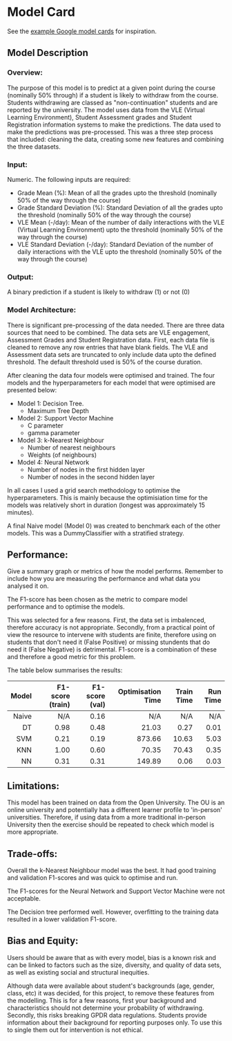 # Model Card

See the [example Google model cards](https://modelcards.withgoogle.com/model-reports) for inspiration. 

## Model Description

### Overview:

The purpose of this model is to predict at a given point during the course (nominally 50% through) if a student is likely to withdraw from the course.
Students withdrawing are classed as "non-continuation" students and are reported by the university.
The model uses data from the VLE (Virtual Learning Environment), Student Assessment grades and Student Registration information systems to  make the predictions.
The data used to make the predictions was pre-processed. This was a three step process that included: cleaning the data, creating some new features and combining the three datasets.

### Input:

Numeric. The following inputs are required:
- Grade Mean (%): Mean of all the grades upto the threshold (nominally 50% of the way through the course)
- Grade Standard Deviation (%): Standard Deviation of all the grades upto the threshold (nominally 50% of the way through the course)
- VLE Mean (-/day): Mean of the number of daily interactions with the VLE (Virtual Learning Environment) upto the threshold (nominally 50% of the way through the course)
- VLE Standard Deviation (-/day):  Standard Deviation of the number of daily interactions with the VLE upto the threshold (nominally 50% of the way through the course)

### Output:

A binary prediction if a student is likely to withdraw (1) or not (0)

### Model Architecture:

There is significant pre-processing of the data needed.
There are three data sources that need to be combined. The data sets are VLE engagement, Assessment Grades and Student Registration data.
First, each data file is cleaned to remove any row entries that have blank fields.
The VLE and Assessment data sets are truncated to only include data upto the defined threshold.
The default threshold used is 50% of the course duration.

After cleaning the data four models were optimised and trained. The four models and the hyperparameters for each model that were optimised are presented below:

- Model 1: Decision Tree.
  - Maximum Tree Depth
- Model 2: Support Vector Machine
  - C parameter
  - gamma parameter
- Model 3: k-Nearest Neighbour
  - Number of nearest neighbours
  - Weights (of neighbours)
- Model 4: Neural Network
  - Number of nodes in the first hidden layer
  - Number of nodes in the second hidden layer

In all cases I used a grid search methodology to optimise the hyperparameters. This is mainly because the optimisiation time for the models was relatively short in duration (longest was approximately 15 minutes).

A final Naive model (Model 0) was created to benchmark each of the other models. This was a DummyClassifier with a stratified strategy.

## Performance:

Give a summary graph or metrics of how the model performs. Remember to include how you are measuring the performance and what data you analysed it on. 

The F1-score has been chosen as the metric to compare model performance and to optimise the models.

This was selected for a few reasons. First, the data set is imbalenced, therefore accuracy is not appropriate.
Secondly, from a practical point of view the resource to intervene with students are finite, therefore using on students that don't need it (False Positive) or missing stundents that do need it (False Negative) is detrimental. F1-score is a combination of these and therefore a good metric for this problem.

The table below summarises the results:

| Model 	| F1-score (train) 	| F1-score (val) 	| Optimisation Time 	| Train Time 	| Run Time 	|
|------:	|-----------------:	|---------------:	|------------------:	|-----------:	|---------:	|
| Naive 	|              N/A 	|           0.16 	|               N/A 	|        N/A 	|      N/A 	|
|    DT 	|             0.98 	|           0.48 	|             21.03 	|       0.27 	|     0.01 	|
|   SVM 	|             0.21 	|           0.19 	|            873.66 	|      10.63 	|     5.03 	|
|   KNN 	|             1.00 	|           0.60 	|             70.35 	|      70.43 	|     0.35 	|
|    NN 	|             0.31 	|           0.31 	|            149.89 	|       0.06 	|     0.03 	|

## Limitations:

This model has been trained on data from the Open University.
The OU is an online university and potentially has a different learner profile to 'in-person' universities.
Therefore, if using data from a more traditional in-person University then the exercise should be repeated to check which model is more appropriate.

## Trade-offs:

Overall the k-Nearest Neighbour model was the best. It had good training and validation F1-scores and was quick to optimise and run.

The F1-scores for the Neural Network and Support Vector Machine were not acceptable.

The Decision tree performed well. However, overfitting to the training data resulted in a lower validation F1-score.

## Bias and Equity:

Users should be aware that as with every model, bias is a known risk and can be linked to factors such as the size, diversity, and quality of data sets, as well as existing social and structural inequities.

Although data were available about student's backgrounds (age, gender, class, etc) it was decided, for this project, to remove these features from the modelling. This is for a few reasons, first your background and characteristics should not determine your probability of withdrawing. Secondly, this risks breaking GPDR data regulations. Students provide information about their background for reporting purposes only. To use this to single them out for intervention is not ethical.
